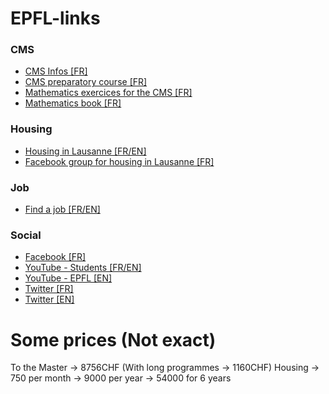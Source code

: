 # EPFL-links
### CMS
* [CMS Infos [FR]](https://cms.epfl.ch/)
* [CMS preparatory course [FR]](https://www.edx.org/course/cours-preparatoire-fonction-epflx-trigoexpx-1)
* [Mathematics exercices for the CMS [FR]](https://cmspc11.epfl.ch/AFTrigo)
* [Mathematics book [FR]](https://issuu.com/ppur-epflpress/docs/etudes-scientifiques?e=18780271/33900573)
### Housing
* [Housing in Lausanne [FR/EN]](https://logement.epfl.ch/)
* [Facebook group for housing in Lausanne [FR]](https://www.facebook.com/groups/330486193693264/)
### Job
* [Find a job [FR/EN]](https://sae.epfl.ch/travail)
### Social
* [Facebook [FR]](https://www.facebook.com/epflcampus/)
* [YouTube - Students [FR/EN]](https://www.youtube.com/user/EPFLstudents/)
* [YouTube - EPFL [EN]](https://www.youtube.com/user/epflnews/)
* [Twitter [FR]](https://twitter.com/EPFL)
* [Twitter [EN]](https://twitter.com/EPFL_en)

# Some prices (Not exact)
To the Master -> 8756CHF (With long programmes -> 1160CHF)
Housing -> 750 per month -> 9000 per year -> 54000 for 6 years
